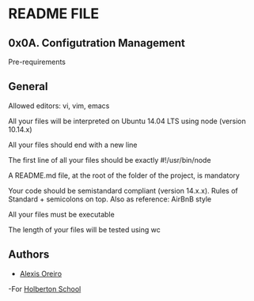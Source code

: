# README FILE

## 0x0A. Configutration Management


Pre-requirements 

## General


Allowed editors: vi, vim, emacs

All your files will be interpreted on Ubuntu 14.04 LTS using node (version 10.14.x)

All your files should end with a new line

The first line of all your files should be exactly #!/usr/bin/node

A README.md file, at the root of the folder of the project, is mandatory

Your code should be semistandard compliant (version 14.x.x). Rules of Standard + semicolons on top. Also as reference: AirBnB style

All your files must be executable

The length of your files will be tested using wc


## Authors 


- [Alexis Oreiro](https://github.com/alexoreiro)


-For [Holberton School](https://www.holbertonschool.com/uy)